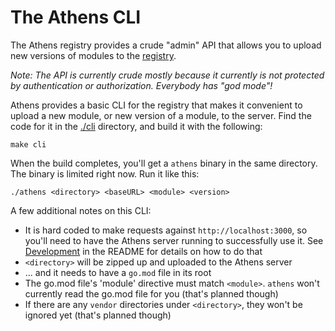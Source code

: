 # The Athens CLI

The Athens registry provides a crude "admin" API that allows you to upload new
versions of modules to the [registry](./REGISTRY.md).

_Note: The API is currently crude mostly because it currently is not protected
by authentication or authorization. Everybody has "god mode"!_

Athens provides a basic CLI for the registry that makes it convenient to
upload a new module, or new version of a module, to the server. Find the code
for it in the [./cli](./cmd/cli) directory, and build it with the following:

```console
make cli
```

When the build completes, you'll get a `athens` binary in the same directory.
The binary is limited right now. Run it like this:

```console
./athens <directory> <baseURL> <module> <version>
```

A few additional notes on this CLI:

* It is hard coded to make requests against `http://localhost:3000`, so you'll need to have the
  Athens server running to successfully use it. See
  [Development](./README.md#development) in the README for details on how to
  do that
* `<directory>` will be zipped up and uploaded to the Athens server
* ... and it needs to have a `go.mod` file in its root
* The go.mod file's 'module' directive must match `<module>`. `athens` won't
  currently read the go.mod file for you (that's planned though)
* If there are any `vendor` directories under `<directory>`, they won't be
  ignored yet (that's planned though)
